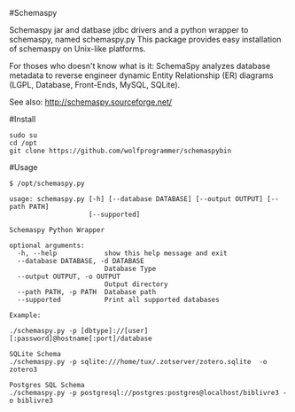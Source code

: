 #Schemaspy


Schemaspy jar and datbase jdbc drivers and a python wrapper to schemaspy, named schemaspy.py
This package provides easy installation of schemaspy on Unix-like platforms.

For thoses who doesn't know what is it:
SchemaSpy analyzes database metadata to reverse engineer dynamic Entity Relationship (ER) diagrams (LGPL, Database, Front-Ends, MySQL, SQLite).

See also: http://schemaspy.sourceforge.net/

#Install
```
sudo su
cd /opt
git clone https://github.com/wolfprogrammer/schemaspybin
```
#Usage

```
$ /opt/schemaspy.py 

usage: schemaspy.py [-h] [--database DATABASE] [--output OUTPUT] [--path PATH]
                    [--supported]

Schemaspy Python Wrapper

optional arguments:
  -h, --help            show this help message and exit
  --database DATABASE, -d DATABASE
                        Database Type
  --output OUTPUT, -o OUTPUT
                        Output directory
  --path PATH, -p PATH  Database path
  --supported           Print all supported databases

Example:

./schemaspy.py -p [dbtype]://[user][:password]@hostname[:port]/database

SQLite Schema
./schemaspy.py -p sqlite:///home/tux/.zotserver/zotero.sqlite  -o zotero3

Postgres SQL Schema
./schemaspy.py -p postgresql://postgres:postgres@localhost/biblivre3 -o biblivre3


```


